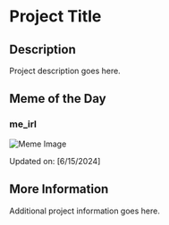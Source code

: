 # Project Title

## Description

Project description goes here.

## Meme of the Day

### me_irl
![Meme Image](https://i.redd.it/vu9d2tlgqg6d1.png)

Updated on: [6/15/2024]

## More Information

Additional project information goes here.